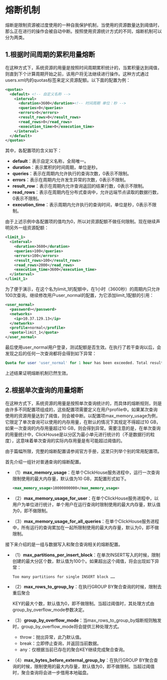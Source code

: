 # 熔断机制

熔断是限制资源被过度使用的一种自我保护机制，当使用的资源数量达到阈值时，那么正在进行的操作会被自动中断。按照使用资源统计方式的不同，熔断机制可以分为两类。

## 1.根据时间周期的累积用量熔断

在这种方式下，系统资源的用量是按照时间周期累积统计的，当累积量达到阈值，则直到下个计算周期开始之前，该用户将无法继续进行操作。这种方式通过users.xml内的quotas标签来定义资源配额。以下面的配置为例：

```xml
<quotas>
  <default> <!-- 自定义名称 -->
    <interval>
      <duration>3600</duration><!-- 时间周期 单位：秒 -->
      <queries>0</queries>
      <errors>0</errors>
      <result_rows>0</result_rows>
      <read_rows>0</read_rows>
      <execution_time>0</execution_time>
    </interval>
  </default>
</quotas>
```

其中，各配置项的含义如下：

- **default**：表示自定义名称，全局唯一。
- **duration**：表示累积的时间周期，单位是秒。
- **queries**：表示在周期内允许执行的查询次数，0表示不限制。
- **errors**：表示在周期内允许发生异常的次数，0表示不限制。
- **result_row**：表示在周期内允许查询返回的结果行数，0表示不限制。
- **read_rows**：表示在周期内在分布式查询中，允许远端节点读取的数据行数，0表示不限制。
- **execution_time**：表示周期内允许执行的查询时间，单位是秒，0表示不限制。

由于上述示例中各配置项的值均为0，所以对资源配额不做任何限制。现在继续声明另外一组资源配额：

```xml
<limit_1>
  <interval>
    <duration>3600</duration>
    <queries>100</queries>
    <errors>100</errors>
    <result_rows>100</result_rows>
    <read_rows>2000</read_rows>
    <execution_time>3600</execution_time>
  </interval>
</limit_1>
```

为了便于演示，在这个名为limit_1的配额中，在1小时（3600秒）的周期内只允许100次查询。继续修改用户user_normal的配置，为它添加limit_1配额的引用：

```xml
<user_normal>
  <password></password>
  <networks>
    <ip>10.37.129.13</ip>
  </networks>
  <profile>normal</profile>
  <quota>limit_1</quota>
</user_normal>
```

最后使用user_normal用户登录，测试配额是否生效。在执行了若干查询以后，会发现之后的任何一次查询都将会得到如下异常：

```sql
Quota for user 'user_normal' for 1 hour has been exceeded. Total result rows: 149, max: 100. Interval will end at 2019-08-29 22:00:00. Name of quota template: 'limit_1'..
```

上述结果证明熔断机制已然生效。

## 2.根据单次查询的用量熔断

在这种方式下，系统资源的用量是按照单次查询统计的，而具体的熔断规则，则是由许多不同配置项组成的，这些配置项需要定义在用户profile中。如果某次查询使用的资源用量达到了阈值，则会被中断。以配置项max_memory_usage为例，它限定了单次查询可以使用的内存用量，在默认的情况下其规定不得超过10 GB，如果一次查询的内存用量超过10 GB，则会得到异常。需要注意的是，在单次查询的用量统计中，ClickHouse是以分区为最小单元进行统计的（不是数据行的粒度），这意味着单次查询的实际内存用量是有可能超过阈值的。

由于篇幅所限，完整的熔断配置请参阅官方手册，这里只列举个别的常用配置项。

首先介绍一组针对普通查询的熔断配置。

- （1）**max_memory_usage**：在单个ClickHouse服务进程中，运行一次查询限制使用的最大内存量，默认值为10 GB，其配置形式如下。

    ```xml
    <max_memory_usage>10000000000</max_memory_usage>
    ```

- （2）**max_memory_usage_for_user**：在单个ClickHouse服务进程中，以用户为单位进行统计，单个用户在运行查询时限制使用的最大内存量，默认值为0，即不做限制。

- （3）**max_memory_usage_for_all_queries**：在单个ClickHouse服务进程中，所有运行的查询累加在一起所限制使用的最大内存量，默认为0，即不做限制。

接下来介绍的是一组与数据写入和聚合查询相关的熔断配置。

- （1）**max_partitions_per_insert_block**：在单次INSERT写入的时候，限制创建的最大分区个数，默认值为100个。如果超出这个阈值，将会出现如下异常：

    ```xml
    Too many partitions for single INSERT block ……
    ```

- （2）**max_rows_to_group_by**：在执行GROUP BY聚合查询的时候，限制去重后聚合

    KEY的最大个数，默认值为0，即不做限制。当超过阈值时，其处理方式由group_by_overflow_mode参数决定。

- （3）**group_by_overflow_mode**：当max_rows_to_group_by熔断规则触发时，group_by_overflow_mode将会提供三种处理方式。

  - throw：抛出异常，此乃默认值。
  - break：立即停止查询，并返回当前数据。
  - any：仅根据当前已存在的聚合KEY继续完成聚合查询。

- （4）**max_bytes_before_external_group_by**：在执行GROUP BY聚合查询的时候，限制使用的最大内存量，默认值为0，即不做限制。当超过阈值时，聚合查询将会进一步借用本地磁盘。
